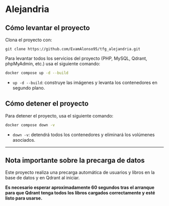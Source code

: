 # Alejandria


## Cómo levantar el proyecto

Clona el proyecto con:

```
git clone https://github.com/EvamAlonso95/tfg_alejandria.git
```

Para levantar todos los servicios del proyecto (PHP, MySQL, Qdrant, phpMyAdmin, etc.) usa el siguiente comando:

```bash
docker compose up -d --build
```

- `up -d --build`: construye las imágenes y levanta los contenedores en segundo plano.

## Cómo detener el proyecto

Para detener el proyecto, usa el siguiente comando:

```bash
docker compose down -v
```

- `down -v`: detendrá todos los contenedores y eliminará los volúmenes asociados.

---

## Nota importante sobre la precarga de datos

Este proyecto realiza una precarga automática de usuarios y libros en la base de datos y en Qdrant al iniciar.

**Es necesario esperar aproximadamente 60 segundos tras el arranque para que Qdrant tenga todos los libros cargados correctamente y esté listo para usarse.**

